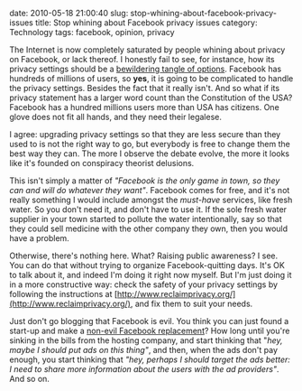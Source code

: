 date: 2010-05-18 21:00:40
slug: stop-whining-about-facebook-privacy-issues
title: Stop whining about Facebook privacy issues
category: Technology
tags: facebook, opinion, privacy

The Internet is now completely saturated by people whining about privacy on
Facebook, or lack thereof. I honestly fail to see, for instance, how its
privacy settings should be a [bewildering tangle of
options](http://www.nytimes.com/interactive/2010/05/12/business/facebook-privacy.html).
Facebook has hundreds of millions of users, so **yes**, it is going to be
complicated to handle the privacy settings. Besides the fact that it really
isn't. And so what if its privacy statement has a larger word count than the
Constitution of the USA? Facebook has a hundred millions users more than USA
has citizens. One glove does not fit all hands, and they need their legalese.

I agree: upgrading privacy settings so that they are less secure than they used
to is not the right way to go, but everybody is free to change them the best
way they can. The more I observe the debate evolve, the more it looks like it's
founded on conspiracy theorist delusions.

This isn't simply a matter of _"Facebook is the only game in town, so they can
and will do whatever they want"_. Facebook comes for free, and it's not really
something I would include amongst the _must-have_ services, like fresh water.
So you don't need it, and don't have to use it. If the sole fresh water
supplier in your town started to pollute the water intentionally, say so that
they could sell medicine with the other company they own, then you would have a
problem.

Otherwise, there's nothing here. What? Raising public awareness? I see. You can
do that without trying to organize Facebook-quitting days. It's OK to talk
about it, and indeed I'm doing it right now myself. But I'm just doing it
in a more constructive way: check the safety of your privacy settings by
following the instructions at
[http://www.reclaimprivacy.org/](http://www.reclaimprivacy.org/), and fix
them to suit your needs.

Just don't go blogging that Facebook is evil. You think you can just found a
start-up and make a [non-evil Facebook replacement](http://joindiaspora.com/)?
How long until you're sinking in the bills from the hosting company, and start
thinking that "_hey, maybe I should put ads on this thing"_, and then, when the
ads don't pay enough, you start thinking that _"hey, perhaps I should target
the ads better: I need to share more information about the users with the ad
providers"_. And so on.
